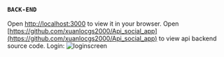 ### `BACK-END`

Open [http://localhost:3000](http://localhost:3000) to view it in your browser.
Open [https://github.com/xuanlocgs2000/Api_social_app](https://github.com/xuanlocgs2000/Api_social_app) to view api backend source code.
Login:
![loginscreen](https://user-images.githubusercontent.com/60818381/204227966-8e7b82fe-022d-48d6-9c02-0d4c36046257.png)
